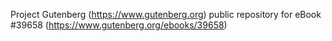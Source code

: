 Project Gutenberg (https://www.gutenberg.org) public repository for eBook #39658 (https://www.gutenberg.org/ebooks/39658)
